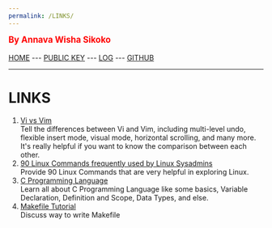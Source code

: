 ```yaml
---
permalink: /LINKS/
---
```

<span style="color:red; font-weight:bold; font-size:larger;">By Annava Wisha Sikoko</span>
<br><br>
[HOME](https://annavaws.github.io/os222/) ---
[PUBLIC KEY](TXT/mypubkey.txt) ---
[LOG](TXT/mylog.txt) ---
[GITHUB](https://github.com/annavaws/os222)
<br>
<hr>

# LINKS
1. [Vi vs Vim](https://www.shell-tips.com/linux/vi-vs-vim/)<br>
Tell the differences between Vi and Vim, including multi-level undo, flexible insert mode, visual mode,
horizontal scrolling, and many more. It's really helpful if you want to know the comparison between each other.
2. [90 Linux Commands frequently used by Linux Sysadmins](https://haydenjames.io/90-linux-commands-frequently-used-by-linux-sysadmins/)<br>
Provide 90 Linux Commands that are very helpful in exploring Linux.
3. [C Programming Language](https://www.geeksforgeeks.org/c-programming-language/)<br>
Learn all about C Programming Language like some basics, Variable Declaration, Definition and Scope, Data Types, and else.
4. [Makefile Tutorial](https://makefiletutorial.com/)<br>
Discuss way to write Makefile 